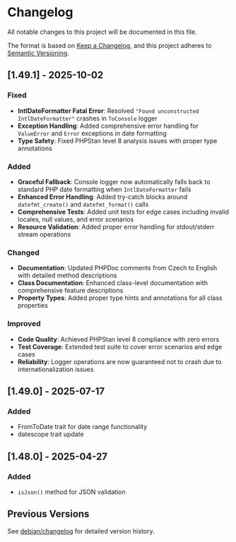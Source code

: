 # Changelog

All notable changes to this project will be documented in this file.

The format is based on [Keep a Changelog](https://keepachangelog.com/en/1.0.0/),
and this project adheres to [Semantic Versioning](https://semver.org/spec/v2.0.0.html).

## [1.49.1] - 2025-10-02

### Fixed

- **IntlDateFormatter Fatal Error**: Resolved `"Found unconstructed IntlDateFormatter"` crashes in `ToConsole` logger
- **Exception Handling**: Added comprehensive error handling for `ValueError` and `Error` exceptions in date formatting
- **Type Safety**: Fixed PHPStan level 8 analysis issues with proper type annotations

### Added

- **Graceful Fallback**: Console logger now automatically falls back to standard PHP date formatting when `IntlDateFormatter` fails
- **Enhanced Error Handling**: Added try-catch blocks around `datefmt_create()` and `datefmt_format()` calls
- **Comprehensive Tests**: Added unit tests for edge cases including invalid locales, null values, and error scenarios
- **Resource Validation**: Added proper error handling for stdout/stderr stream operations

### Changed

- **Documentation**: Updated PHPDoc comments from Czech to English with detailed method descriptions
- **Class Documentation**: Enhanced class-level documentation with comprehensive feature descriptions
- **Property Types**: Added proper type hints and annotations for all class properties

### Improved

- **Code Quality**: Achieved PHPStan level 8 compliance with zero errors
- **Test Coverage**: Extended test suite to cover error scenarios and edge cases
- **Reliability**: Logger operations are now guaranteed not to crash due to internationalization issues

## [1.49.0] - 2025-07-17

### Added

- FromToDate trait for date range functionality
- datescope trait update

## [1.48.0] - 2025-04-27

### Added

- `isJson()` method for JSON validation

## Previous Versions

See [debian/changelog](debian/changelog) for detailed version history.
